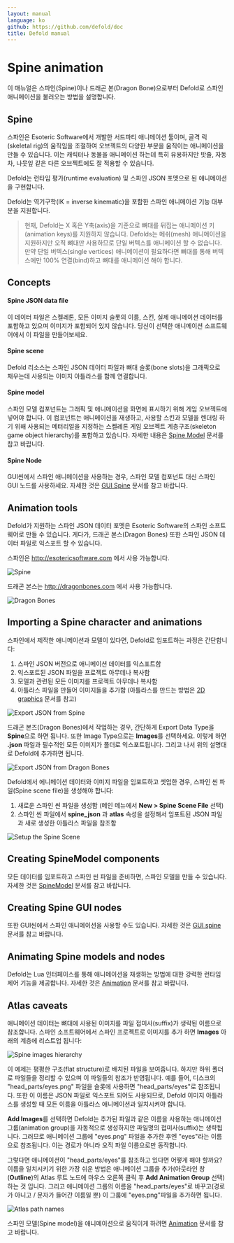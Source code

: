 ```yaml
---
layout: manual
language: ko
github: https://github.com/defold/doc
title: Defold manual
---
```


# Spine animation
이 매뉴얼은 스파인(Spine)이나 드래곤 본(Dragon Bone)으로부터 Defold로 스파인 애니메이션을 불러오는 방법을 설명합니다.

## Spine
스파인은 Esoteric Software에서 개발한 서드파티 애니메이션 툴이며, 골격 릭(skeletal rig)의 움직임을 조절하여 오브젝트의 다양한 부분을 움직이는 애니메이션을 만들 수 있습니다. 이는 캐릭터나 동물을 애니메이션 하는데 특히 유용하지만 밧줄, 자동차, 나뭇잎 같은 다른 오브젝트에도 잘 적용할 수 있습니다.

Defold는 런타임 평가(runtime evaluation) 및 스파인 JSON 포멧으로 된 애니메이션을 구현합니다.

Defold는 역기구학(IK = inverse kinematic)을 포함한 스파인 애니메이션 기능 대부분을 지원합니다.

> 현재, Defold는 X 혹은 Y축(axis)을 기준으로 뼈대를 뒤집는 애니메이션 키(animation keys)를 지원하지 않습니다. Defolds는 메쉬(mesh) 애니메이션을 지원하지만 오직 뼈대만 사용하므로 단일 버텍스를 애니메이션 할 수 없습니다. 만약 단일 버텍스(single vertices) 애니메이션이 필요하다면 뼈대를 통해 버텍스에만 100% 연결(bind)하고 뼈대를 애니메이션 해야 합니다.

## Concepts

#### Spine JSON data file
이 데이터 파일은 스켈레톤, 모든 이미지 슬롯의 이름, 스킨, 실제 애니메이션 데이터를 포함하고 있으며 이미지가 포함되어 있지 않습니다. 당신이 선택한 애니메이션 소프트웨어에서 이 파일을 만들어보세요.
#### Spine scene
Defold 리소스는 스파인 JSON 데이터 파일과 뼈대 슬롯(bone slots)을 그래픽으로 채우는데 사용되는 이미지 아틀라스를 함께 연결합니다.
#### Spine model
스파인 모델 컴포넌트는 그래픽 및 애니메이션을 화면에 표시하기 위해 게임 오브젝트에 넣어야 합니다. 이 컴포넌트는 애니메이션을 재생하고, 사용할 스킨과 모델을 렌더링 하기 위해 사용되는 메터리얼을 지정하는 스켈레톤 게임 오브젝트 계층구조(skeleton game object hierarchy)를 포함하고 있습니다. 자세한 내용은 [Spine Model](/ko/manuals/spinemodel) 문서를 참고 바랍니다.

#### Spine Node
GUI씬에서 스파인 애니메이션을 사용하는 경우, 스파인 모델 컴포넌트 대신 스파인 GUI 노드를 사용하세요. 자세한 것은 [GUI Spine](/ko/manuals/gui-spine) 문서를 참고 바랍니다.

## Animation tools
Defold가 지원하는 스파인 JSON 데이터 포멧은 Esoteric Software의 스파인 소프트웨어로 만들 수 있습니다. 게다가, 드래곤 본스(Dragon Bones) 또한 스파인 JSON 데이터 파일로 익스포트 할 수 있습니다.

스파인은 http://esotericsoftware.com 에서 사용 가능합니다.

![Spine](../images/spine/spine.png)

드래곤 본스는 http://dragonbones.com 에서 사용 가능합니다.

![Dragon Bones](../images/spine/dragonbones.png)

## Importing a Spine character and animations
스파인에서 제작한 애니메이션과 모델이 있다면, Defold로 임포트하는 과정은 간단합니다:

1. 스파인 JSON 버전으로 애니메이션 데이터를 익스포트함
2. 익스포트된 JSON 파일을 프로젝트 아무데나 복사함
3. 모델과 관련된 모든 이미지를 프로젝트 아무데나 복사함
4. 아틀라스 파일을 만들어 이미지들을 추가함 (아틀라스를 만드는 방법은 [2D graphics](/ko/manuals/2dgraphics) 문서를 참고)

![Export JSON from Spine](../images/spine/spine_json_export.png)

드래곤 본즈(Dragon Bones)에서 작업하는 경우, 간단하게 Export Data Type을 **Spine**으로 하면 됩니다. 또한 Image Type으로는 **Images**를 선택하세요. 이렇게 하면 **.json** 파일과 필수적인 모든 이미지가 폴더로 익스포트됩니다. 그리고 나서 위의 설명대로 Defold에 추가하면 됩니다.

![Export JSON from Dragon Bones](../images/spine/dragonbones_json_export.png)

Defold에서 에니메이션 데이터와 이미지 파일을 임포트하고 셋업한 경우, 스파인 씬 파일(Spine scene file)을 생성해야 합니다:

1. 새로운 스파인 씬 파일을 생성함 (메인 메뉴에서 **New > Spine Scene File** 선택)
2. 스파인 씬 파일에서 **spine_json** 과 **atlas** 속성을 설정해서 임포트된 JSON 파일과 새로 생성한 아틀라스 파일을 참조함

![Setup the Spine Scene](../images/spine/spine_spinescene.png)

## Creating SpineModel components
모든 데이터를 임포트하고 스파인 씬 파일을 준비하면, 스파인 모델을 만들 수 있습니다. 자세한 것은  [SpineModel](/ko/manuals/spinemodel) 문서를 참고 바랍니다.

## Creating Spine GUI nodes
또한 GUI씬에서 스파인 애니메이션을 사용할 수도 있습니다. 자세한 것은 [GUI spine](/ko/manuals/gui-spine) 문서를 참고 바랍니다.

## Animating Spine models and nodes
Defold는 Lua 인터페이스를 통해 애니메이션을 재생하는 방법에 대한 강력한 런타임 제어 기능을 제공합니다. 자세한 것은 [Animation](/ko/manuals/animation) 문서를 참고 바랍니다.

## Atlas caveats
애니메이션 데이터는 뼈대에 사용된 이미지를 파일 접미사(suffix)가 생략된 이름으로 참조합니다. 스파인 소프트웨어에서 스파인 프로젝트로 이미지를 추가 하면 **Images** 아래의 계층에 리스트업 됩니다:

![Spine images hierarchy](../images/spine/spine_images.png)

이 예제는 평평한 구조(flat structure)로 배치된 파일을 보여줍니다. 하지만 하위 폴더로 파일들을 정리할 수 있으며 이 파일들의 참조가 반영됩니다. 예를 들어, 디스크의 "head_parts/eyes.png" 파일을 슬롯에 사용하면 "head_parts/eyes"로 참조됩니다. 또한 이 이름은 JSON 파일로 익스포트 되어도 사용되므로, Defold 이미지 아틀라스를 생성할 때 모든 이름을 아틀라스 애니메이션과 일치시켜야 합니다.

**Add Images**를 선택하면 Defold는 추가된 파일과 같은 이름을 사용하는 애니메이션 그룹(animation group)을 자동적으로 생성하지만  파일명의 접미사(suffix)는 생략됩니다. 그러므로 애니메이션 그룹에 "eyes.png" 파일을 추가한 후엔 "eyes"라는 이름으로 참조됩니다. 이는 경로가 아니라 오직 파일 이름으로만 동작합니다.

그렇다면 애니메이션이 "head_parts/eyes"를 참조하고 있다면 어떻게 해야 할까요? 이름을 일치시키기 위한 가장 쉬운 방법은 애니메이션 그룹을 추가(아웃라인 창(**Outline**)의 Atlas 루트 노드에 마우스 오른쪽 클릭 후 **Add Animation Group** 선택)하는 것 입니다. 그리고 애니메이션 그룹의 이름을 "head_parts/eyes"로 바꾸고(경로가 아니고 / 문자가 들어간 이름일 뿐) 이 그룹에 "eyes.png"파일을 추가하면 됩니다.

![Atlas path names](../images/spine/spine_atlas_names.png)

스파인 모델(Spine model)을 애니메이션으로 움직이게 하려면  [Animation](/ko/manuals/animation) 문서를 참고 바랍니다.

